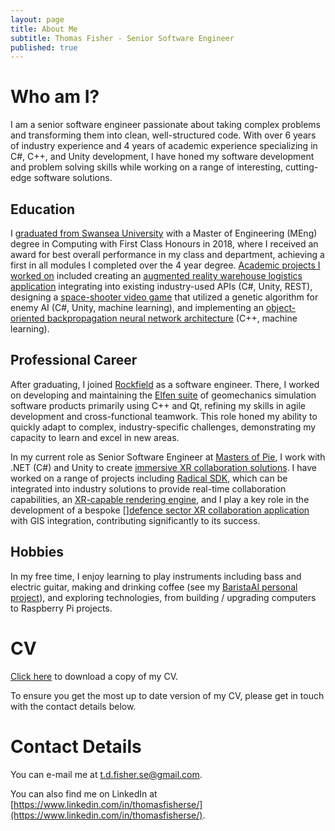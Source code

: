 ```yaml
---
layout: page
title: About Me
subtitle: Thomas Fisher - Senior Software Engineer
published: true
---
```


# Who am I?

I am a senior software engineer passionate about taking complex problems and transforming them into clean, well-structured code. With over 6 years of industry experience and 4 years of academic experience specializing in C#, C++, and Unity development, I have honed my software development and problem solving skills while working on a range of interesting, cutting-edge software solutions.

## Education
I [graduated from Swansea University](https://thomasfisherse.github.io/2018-07-27-Graduation/) with a Master of Engineering (MEng) degree in Computing with First Class Honours in 2018, where I received an award for best overall performance in my class and department, achieving a first in all modules I completed over the 4 year degree. [Academic projects I worked on](https://thomasfisherse.github.io/2021-01-20-University-Projects/) included creating an [augmented reality warehouse logistics application](https://thomasfisherse.github.io/2021-01-20-AR-Warehousing-Tool/) integrating into existing industry-used APIs (C#, Unity, REST), designing a [space-shooter video game](https://thomasfisherse.github.io/2021-01-20-EvoGame/) that utilized a genetic algorithm for enemy AI (C#, Unity, machine learning), and implementing an [object-oriented backpropagation neural network architecture](https://github.com/ThomasFisherSE/GenericBackpropNN) (C++, machine learning).

## Professional Career
After graduating, I joined [Rockfield](https://www.rockfieldglobal.com/) as a software engineer. There, I worked on developing and maintaining the [Elfen suite](https://www.rockfieldglobal.com/software/) of geomechanics simulation software products primarily using C++ and Qt, refining my skills in agile development and cross-functional teamwork. This role honed my ability to quickly adapt to complex, industry-specific challenges, demonstrating my capacity to learn and excel in new areas.

In my current role as Senior Software Engineer at [Masters of Pie](https://www.mastersofpie.com/), I work with .NET (C#) and Unity to create [immersive XR collaboration solutions](https://www.mastersofpie.com/solutions/). I have worked on a range of projects including [Radical SDK](https://www.mastersofpie.com/products/radical-for-enterprise/), which can be integrated into industry solutions to provide real-time collaboration capabilities, an [XR-capable rendering engine](https://vimeo.com/1001990067), and I play a key role in the development of a bespoke [][defence sector XR collaboration application](https://www.mastersofpie.com/solutions/defence/) with GIS integration, contributing significantly to its success.

## Hobbies
In my free time, I enjoy learning to play instruments including bass and electric guitar, making and drinking coffee (see my [BaristaAI personal project](https://thomasfisherse.github.io/2025-01-10-BaristaAI/)), and exploring technologies, from building / upgrading computers to Raspberry Pi projects.

# CV

[Click here](/assets/files/Thomas_Fisher_CV.pdf) to download a copy of my CV.

To ensure you get the most up to date version of my CV, please get in touch with the contact details below.

# Contact Details

You can e-mail me at [t.d.fisher.se@gmail.com](t.d.fisher.se@gmail.com).

You can also find me on LinkedIn at [https://www.linkedin.com/in/thomasfisherse/](https://www.linkedin.com/in/thomasfisherse/).
